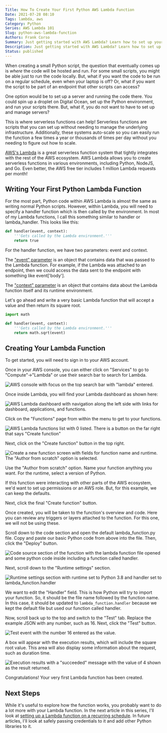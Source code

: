 ```yaml
---
Title: How To Create Your First Python AWS Lambda Function
Date: 2021-07-28 08:10
Tags: lambda, aws
Category: Python
Series: AWS Lambda 101
Slug: python-aws-lambda-function
Authors: Frank Corso
Summary: Just getting started with AWS Lambda? Learn how to set up your first Python Lambda function.
Description: Just getting started with AWS Lambda? Learn how to set up your first Python Lambda function.
Status: published
---
```

When creating a small Python script, the question that eventually comes up is *where* the code will be hosted and run. For some small scripts, you might be able just to run the code locally. But, what if you want the code to be run on a regular schedule, even when your laptop is off? Or, what if you want the script to be part of an endpoint that other scripts can access?

One option would be to set up a server and running the code there. You could spin up a droplet on Digital Ocean, set up the Python environment, and run your scripts there. But, what if, you do not want to have to set up and manage servers?

This is where serverless functions can help! Serverless functions are scripts that you can set up without needing to manage the underlying infrastructure. Additionally, these systems auto-scale so you can easily run the function a few times a year or thousands of times per day without you needing to figure out how to scale. 

[AWS's Lambda](https://aws.amazon.com/lambda/) is a great serverless function system that tightly integrates with the rest of the AWS ecosystem. AWS Lambda allows you to create serverless functions in various environments, including Python, NodeJS, and Go. Even better, the AWS free tier includes 1 million Lambda requests per month!

## Writing Your First Python Lambda Function

For the most part, Python code within AWS Lambda is almost the same as writing normal Python scripts. However, within Lambda, you will need to specify a handler function which is then called by the environment. In most of my Lambda functions, I call this something similar to handler or lambda_handler. This looks like this:

```python
def handler(event, context):
    '''Gets called by the Lambda environment.'''
    return true
```

For the handler function, we have two parameters: event and context. 

The ["event" parameter](https://docs.aws.amazon.com/lambda/latest/dg/gettingstarted-concepts.html#gettingstarted-concepts-event) is an object that contains data that was passed to the Lambda function. For example, if the Lambda was attached to an endpoint, then we could access the data sent to the endpoint with something like event['body'].

The ["context" parameter](https://docs.aws.amazon.com/lambda/latest/dg/python-context.html) is an object that contains data about the Lambda function itself and its runtime environment.

Let's go ahead and write a very basic Lambda function that will accept a value and then return its square root.

```python
import math

def handler(event, context):
    '''Gets called by the Lambda environment.'''
    return math.sqrt(event)
```

## Creating Your Lambda Function

To get started, you will need to sign in to your AWS account.

Once in your AWS console, you can either click on "Services" to go to "Compute"->"Lambda" or use their search bar to search for Lambda.

![AWS console with focus on the top search bar with "lambda" entered.]({static}/images/aws-console-lambda-search.png)

Once inside Lambda, you will find your Lambda dashboard as shown here:

![AWS Lambda dashboard with navigation along the left side with links for dashboard, applications, and functions.]({static}/images/aws-lambda-dashboard.png)

Click on the "Functions" page from within the menu to get to your functions.

![AWS Lambda functions list with 0 listed. There is a button on the far right that says "Create function"]({static}/images/aws-lambda-functions.png)

Next, click on the "Create function" button in the top right.

![Create a new function screen with fields for function name and runtime. The "Author from scratch" option is selected.]({static}/images/aws-lambda-create-function.png)

Use the "Author from scratch" option. Name your function anything you want. For the runtime, select a version of Python.

If this function were interacting with other parts of the AWS ecosystem, we'd want to set up permissions or an AWS role. But, for this example, we can keep the defaults.

Next, click the final "Create function" button.

Once created, you will be taken to the function's overview and code. Here you can review any triggers or layers attached to the function. For this one, we will not be using these.

Scroll down to the code section and open the default lambda_function.py file. Copy and paste our basic Python code from above into the file. Then, click the "Deploy" button.

![Code source section of the function with the lambda function file opened and some python code inside including a function called handler.]({static}/images/aws-lambda-code.png)

Next, scroll down to the "Runtime settings" section.

![Runtime settings section with runtime set to Python 3.8 and handler set to lambda_function.handler]({static}/images/aws-lambda-runtime-settings.png)

We want to edit the "Handler" field. This is how Python will try to import your function. So, it should be the file name followed by the function name. In this case, it should be updated to `lambda_function.handler` because we kept the default file but used our function called handler.

Now, scroll back up to the top and switch to the "Test" tab. Replace the example JSON with any number, such as 16. Next, click the "Test" button.

![Test event with the number 16 entered as the value.]({static}/images/aws-lambda-test.png)

A box will appear with the execution results, which will include the square root value. This area will also display some information about the request, such as duration time.

![Execution results with a "succeeded" message with the value of 4 shown as the result returned.]({static}/images/aws-lambda-test-results.png)

Congratulations! Your very first Lambda function has been created.

## Next Steps

While it's useful to explore how the function works, you probably want to do a lot more with your Lambda function. In the next article in this series, I'll look at [setting up a Lambda function on a recurring schedule](https://frankcorso.dev/recurring-aws-lambda-eventbridge-schedule.html). In future articles, I'll look at safely passing credentials to it and add other Python libraries to it.
